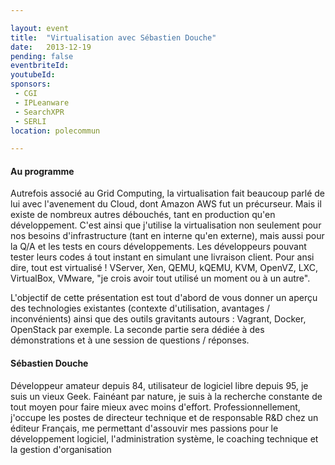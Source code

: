 ```yaml
---

layout: event
title:  "Virtualisation avec Sébastien Douche"
date:   2013-12-19
pending: false
eventbriteId:
youtubeId:
sponsors:
 - CGI
 - IPLeanware
 - SearchXPR
 - SERLI
location: polecommun

---
```


#### Au programme 

Autrefois associé au Grid Computing, la virtualisation fait beaucoup parlé de lui avec l'avenement du Cloud, dont Amazon AWS fut un précurseur. Mais il existe de nombreux autres débouchés, tant en production qu'en développement. C'est ainsi que j'utilise la virtualisation non seulement pour nos besoins d'infrastructure (tant en interne qu'en externe), mais aussi pour la Q/A et les tests en cours développements. Les développeurs pouvant tester leurs codes á tout instant en simulant une livraison client. Pour ansi dire, tout est virtualisé ! VServer, Xen, QEMU, kQEMU, KVM, OpenVZ, LXC, VirtualBox, VMware, "je crois avoir tout utilisé un moment ou à un autre".

L'objectif de cette présentation est tout d'abord de vous donner un aperçu des technologies existantes (contexte d'utilisation, avantages / inconvénients) ainsi que des outils gravitants autours : Vagrant, Docker, OpenStack par exemple. La seconde partie sera dédiée à des démonstrations et à une session de questions / réponses.

#### Sébastien Douche

Développeur amateur depuis 84, utilisateur de logiciel libre depuis 95, je suis un vieux Geek. Fainéant par nature, je suis à la recherche constante de tout moyen pour faire mieux avec moins d'effort. Professionnellement, j'occupe les postes de directeur technique et de responsable R&D chez un éditeur Français, me permettant d'assouvir mes passions pour le développement logiciel, l'administration  système, le coaching technique et la gestion d'organisation


